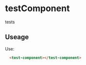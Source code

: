 # testComponent

tests

## Useage

<test-component></test-component>

Use:

```html
  <test-component></test-component>
```

